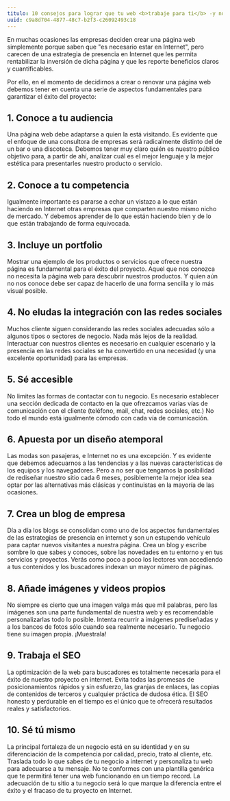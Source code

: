 ```yaml
---
titulo: 10 consejos para lograr que tu web <b>trabaje para ti</b> -y no tú para tu web-
uuid: c9a8d704-4877-48c7-b2f3-c26092493c18
---
```


En muchas ocasiones las empresas deciden crear una página web simplemente porque saben que "es necesario estar en Internet", pero carecen de una estrategia de presencia en Internet que les permita rentabilizar la inversión de dicha página y que les reporte beneficios claros y cuantificables.

Por ello, en el momento de decidirnos a crear o renovar una página web debemos tener en cuenta una serie de aspectos fundamentales para garantizar el éxito del proyecto:

## 1. Conoce a tu audiencia

Una página web debe adaptarse a quien la está visitando. Es evidente que el enfoque de una consultora de empresas será radicalmente distinto del de un bar o una discoteca. Debemos tener muy claro quién es nuestro público objetivo para, a partir de ahí, analizar cuál es el mejor lenguaje y la mejor estética para presentarles nuestro producto o servicio.

## 2. Conoce a tu competencia

Igualmente importante es pararse a echar un vistazo a lo que están haciendo en Internet otras empresas que comparten nuestro mismo nicho de mercado. Y debemos aprender de lo que están haciendo bien y de lo que están trabajando de forma equivocada.

## 3. Incluye un portfolio

Mostrar una ejemplo de los productos o servicios que ofrece nuestra página es fundamental para el éxito del proyecto. Aquel que nos conozca no necesita la página web para descubrir nuestros productos. Y quien aún no nos conoce debe ser capaz de hacerlo de una forma sencilla y lo más visual posible.

## 4. No eludas la integración con las redes sociales

Muchos cliente siguen considerando las redes sociales adecuadas sólo a algunos tipos o sectores de negocio. Nada más lejos de la realidad. Interactuar con nuestros clientes es necesario en cualquier escenario y la presencia en las redes sociales se ha convertido en una necesidad (y una excelente oportunidad) para las empresas.

## 5. Sé accesible

No limites las formas de contactar con tu negocio. Es necesario establecer una sección dedicada de contacto en la que ofrezcamos varias vías de comunicación con el cliente (teléfono, mail, chat, redes sociales, etc.) No todo el mundo está igualmente cómodo con cada vía de comunicación.

## 6. Apuesta por un diseño atemporal

Las modas son pasajeras, e Internet no es una excepción. Y es evidente que debemos adecuarnos a las tendencias y a las nuevas características de los equipos y los navegadores. Pero a no ser que tengamos la posibilidad de rediseñar nuestro sitio cada 6 meses, posiblemente la mejor idea sea optar por las alternativas más clásicas y continuistas en la mayoría de las ocasiones.

## 7. Crea un blog de empresa

Día a día los blogs se consolidan como uno de los aspectos fundamentales de las estrategias de presencia en internet y son un estupendo vehículo para captar nuevos visitantes a nuestra página. Crea un blog y escribe sombre lo que sabes y conoces, sobre las novedades en tu entorno y en tus servicios y proyectos. Verás como poco a poco los lectores van accediendo a tus contenidos y los buscadores indexan un mayor número de páginas.

## 8. Añade imágenes y videos propios

No siempre es cierto que una imagen valga más que mil palabras, pero las imágenes son una parte fundamental de nuestra web y es recomendable personalizarlas todo lo posible. Intenta recurrir a imágenes prediseñadas y a los bancos de fotos sólo cuando sea realmente necesario. Tu negocio tiene su imagen propia. ¡Muestrala!

## 9. Trabaja el SEO

La optimización de la web para buscadores es totalmente necesaria para el éxito de nuestro proyecto en internet. Evita todas las promesas de posicionamientos rápidos y sin esfuerzo, las granjas de enlaces, las copias de contenidos de terceros y cualquier práctica de dudosa ética. El SEO honesto y perdurable en el tiempo es el único que te ofrecerá resultados reales y satisfactorios.

## 10. Sé tú mismo

La principal fortaleza de un negocio está en su identidad y en su diferenciación de la competencia por calidad, precio, trato al cliente, etc. Traslada todo lo que sabes de tu negocio a internet y personaliza tu web para adecuarse a tu mensaje. No te conformes con una plantilla genérica que te permitirá tener una web funcionando en un tiempo record. La adecuación de tu sitio a tu negocio será lo que marque la diferencia entre el éxito y el fracaso de tu proyecto en Internet.
